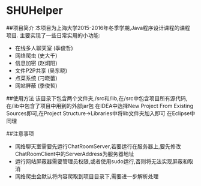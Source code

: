 # SHUHelper
##项目简介
本项目为上海大学2015-2016年冬季学期,Java程序设计课程的课程项目.
主要实现了一些日常实用的小功能:
- 在线多人聊天室 (季俊哲)
- 网络爬虫 (史大千)
- 信息加密 (赵炯阳)
- 文件P2P共享 (吴东晓)
- 点菜系统 (刁晓蕾)
- 网站屏蔽 (季俊哲)

##使用方法
该目录下包含两个文件夹,/src和/lib,在/src中包含项目所有源代码,在/lib中包含了项目中用到的外部jar包
在IDEA中选择New Project From Existing Sources即可,在Project Structure->Libraries中将lib文件夹加入即可
在Eclipse中同理

##注意事项
- 网络聊天室需要先运行ChatRoomServer,若要运行在服务器上,要先修改ChatRoomClient中的ServerAddress为服务器地址
- 运行网站屏蔽器需要管理员权限,或者使用sudo运行,否则将无法实现屏蔽和取消
- 网络爬虫会默认将内容爬取到项目目录下,需要进一步解析处理
